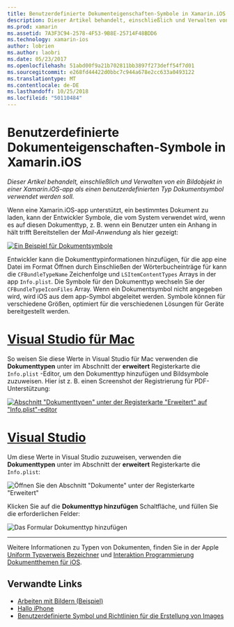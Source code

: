```yaml
---
title: Benutzerdefinierte Dokumenteigenschaften-Symbole in Xamarin.iOS
description: Dieser Artikel behandelt, einschließlich und Verwalten von ein Bildobjekt in einer Xamarin.iOS-app als einen benutzerdefinierten Typ Dokumentsymbol verwendet werden soll.
ms.prod: xamarin
ms.assetid: 7A3F3C94-2578-4F53-9B8E-25714F48BDD6
ms.technology: xamarin-ios
author: lobrien
ms.author: laobri
ms.date: 05/23/2017
ms.openlocfilehash: 51abd00f9a21b702811bb3897f273deff54f7d01
ms.sourcegitcommit: e268fd44422d0bbc7c944a678e2cc633a0493122
ms.translationtype: MT
ms.contentlocale: de-DE
ms.lasthandoff: 10/25/2018
ms.locfileid: "50110484"
---
```

# <a name="custom-document-icons-in-xamarinios"></a>Benutzerdefinierte Dokumenteigenschaften-Symbole in Xamarin.iOS

_Dieser Artikel behandelt, einschließlich und Verwalten von ein Bildobjekt in einer Xamarin.iOS-app als einen benutzerdefinierten Typ Dokumentsymbol verwendet werden soll._

Wenn eine Xamarin.iOS-app unterstützt, ein bestimmtes Dokument zu laden, kann der Entwickler Symbole, die vom System verwendet wird, wenn es auf diesen Dokumenttyp, z. B. wenn ein Benutzer unten ein Anhang in hält trifft Bereitstellen der *Mail-Anwendung* als hier gezeigt:

 [![](custom-document-types-images/17.png "Ein Beispiel für Dokumentsymbole")](custom-document-types-images/17.png#lightbox)

Entwickler kann die Dokumenttypinformationen hinzufügen, für die app eine Datei im Format Öffnen durch Einschließen der Wörterbucheinträge für kann die `CFBundleTypeName` Zeichenfolge und `LSItemContentTypes` Arrays in der app `Info.plist`. Die Symbole für den Dokumenttyp wechseln Sie der `CFBundleTypeIconFiles` Array. Wenn ein Dokumentsymbol nicht angegeben wird, wird iOS aus dem app-Symbol abgeleitet werden.
Symbole können für verschiedene Größen, optimiert für die verschiedenen Lösungen für Geräte bereitgestellt werden. 

# <a name="visual-studio-for-mactabmacos"></a>[Visual Studio für Mac](#tab/macos)

So weisen Sie diese Werte in Visual Studio für Mac verwenden die **Dokumenttypen** unter im Abschnitt der **erweitert** Registerkarte die `Info.plist` -Editor, um den Dokumenttyp hinzufügen und Bildsymbole zuzuweisen. Hier ist z. B. einen Screenshot der Registrierung für PDF-Unterstützung:

 [![](custom-document-types-images/18.png "Abschnitt \"Dokumenttypen\" unter der Registerkarte \"Erweitert\" auf \"Info.plist\"-editor")](custom-document-types-images/18.png#lightbox)
 
# <a name="visual-studiotabwindows"></a>[Visual Studio](#tab/windows)

Um diese Werte in Visual Studio zuzuweisen, verwenden die **Dokumenttypen** unter im Abschnitt der **erweitert** Registerkarte die `Info.plist`:

 ![](custom-document-types-images/doc01w.png "Öffnen Sie den Abschnitt \"Dokumente\" unter der Registerkarte \"Erweitert\"")

Klicken Sie auf die **Dokumenttyp hinzufügen** Schaltfläche, und füllen Sie die erforderlichen Felder:

![](custom-document-types-images/doc02w.png "Das Formular Dokumenttyp hinzufügen")

-----


Weitere Informationen zu Typen von Dokumenten, finden Sie in der Apple [Uniform Typverweis Bezeichner](http://developer.apple.com/library/ios/#documentation/Miscellaneous/Reference/UTIRef/Articles/System-DeclaredUniformTypeIdentifiers.html) und [Interaktion Programmierung Dokumentthemen für iOS](http://developer.apple.com/library/ios/#documentation/FileManagement/Conceptual/DocumentInteraction_TopicsForIOS/Introduction/Introduction.html).


## <a name="related-links"></a>Verwandte Links

- [Arbeiten mit Bildern (Beispiel)](https://developer.xamarin.com/samples/WorkingWithImages/)
- [Hallo iPhone](~/ios/get-started/hello-ios/index.md)
- [Benutzerdefinierte Symbol und Richtlinien für die Erstellung von Images](http://developer.apple.com/library/ios/#documentation/UserExperience/Conceptual/MobileHIG/IconsImages/IconsImages.html)
